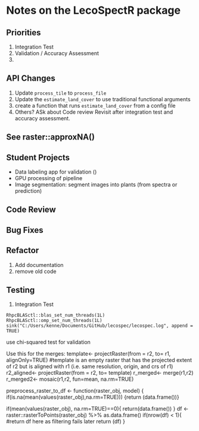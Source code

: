 # Notes on the LecoSpectR package

## Priorities
1. Integration Test
2. Validation / Accuracy Assessment
3. 

## API Changes
1. Update `process_tile` to `process_file`
2. Update the `estimate_land_cover` to use traditional functional arguments
3. create a function that runs `estimate_land_cover` from a config file
4. Others?  ASk about Code review
Revisit after integration test and accuracy assessment.


## See raster::approxNA()


## Student Projects
* Data labeling app for validation ()
* GPU processing of pipeline
* Image segmentation: segment images into plants (from spectra or prediction)

## Code Review


## Bug Fixes

## Refactor
1. Add documentation
2. remove old code

## Testing
1. Integration Test



`RhpcBLASctl::blas_set_num_threads(1L) RhpcBLASctl::omp_set_num_threads(1L) sink("C:/Users/kenne/Documents/GitHub/lecospec/lecospec.log", append = TRUE)`


use chi-squared test for validation


Use this for the merges:
template<- projectRaster(from = r2, to= r1, alignOnly=TRUE)
#template is an empty raster that has the projected extent of r2 but is aligned with r1 (i.e. same resolution, origin, and crs of r1)
r2_aligned<- projectRaster(from = r2, to= template)
r_merged<- merge(r1,r2) 
r_merged2<- mosaic(r1,r2, fun=mean, na.rm=TRUE)


preprocess_raster_to_df <- function(raster_obj, model) {
  if(is.na(mean(values(raster_obj),na.rm=TRUE)))
  {return (data.frame())}
   
  if(mean(values(raster_obj), na.rm=TRUE)==0){
    return(data.frame())
  }
    df <- raster::rasterToPoints(raster_obj) %>% as.data.frame()
    if(nrow(df) < 1){
        #return df here as filtering fails later
        return (df)
    }